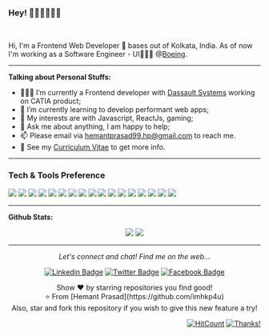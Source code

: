 ### Hey! 👋🏽👋🏽👋🏽


<br/>

Hi, I'm a Frontend Web Developer 🚀 bases out of Kolkata, India. As of now I'm working as a Software Engineer - UI👨🏽‍💼 @[Boeing]((https://www.boeing.co.in/)). 

---
  
**Talking about Personal Stuffs:**

- 👨🏽‍💻 I’m currently a Frontend developer with [Dassault Systems](https://www.3ds.com/) working on CATIA product;
- 🌱 I’m currently learning to develop performant web apps; 
- 🤔 My interests are with Javascript, ReactJs, gaming;
- 💬 Ask me about anything, I am happy to help;
- 📫 Please email via hemantprasad99.hp@gmail.com to reach me.
- 📝 See my [Curriculum Vitae](https://drive.google.com/file/d/1KGnscUMWSzRXD7PQgN37vB0XKke7NdGQ/view?usp=sharing) to get more info.

---


### Tech & Tools Preference

<img src = "https://img.shields.io/badge/-HTML5-E34F26?style=flat&logo=html5&logoColor=white"> <img src = "https://img.shields.io/badge/-CSS3-1572B6?style=flat&logo=css3&logoColor=white">
<img src="https://img.shields.io/badge/-Bootstrap-563D7C?style=flat&logo=bootstrap&logoColor=white">
<img src="https://img.shields.io/badge/-JavaScript-eed718?style=flat&logo=javascript&logoColor=ffffff">
<img src="https://img.shields.io/badge/-React-000000?style=flat&logo=react&logoColor=00c8ff">
<img src="https://img.shields.io/badge/-MongoDB-4DB33D?style=flat&logo=mongodb&logoColor=FFFFFF">
<img src="https://img.shields.io/badge/-GraphQL-e535ab?style=flat&logo=graphql&logoColor=FFFFFF">
<img src="https://img.shields.io/badge/-MySQL-F29111?style=flat&logo=mysql&logoColor=FFFFFF">
<img src="https://img.shields.io/badge/-Express.js-787878?style=flat">
<img src="https://img.shields.io/badge/-Node.js-3C873A?style=flat&logo=Node.js&logoColor=white">
<img src="https://img.shields.io/badge/-Firebase-FFA611?style=flat&logo=firebase&logoColor=FFFFFF">
<img src="http://img.shields.io/badge/-Google%20Cloud%20Platform-4285F4?style=flat&logo=google%20cloud&logoColor=white">
<img src="https://img.shields.io/badge/-Progressive Web Apps-5A0FC8?style=flat">
<img src="http://img.shields.io/badge/-Git-F1502F?style=flat&logo=git&logoColor=FFFFFF">
<img src="http://img.shields.io/badge/-Github-000000?style=flat&logo=github&logoColor=FFFFFF">
<img src="http://img.shields.io/badge/-VS%20Code-007ACC?style=flat&logo=visual%20studio%20code&logoColor=white">
<img src="http://img.shields.io/badge/-Heroku-430098?style=flat&logo=heroku&logoColor=white">

---

**Github Stats:**

<p align="center">
  
  <img src="https://github-readme-stats.vercel.app/api?username=imhkp4u&hide=stars&show_icons=true&theme=dracula&line_height=32">
  <img src="https://github-readme-stats.vercel.app/api/top-langs/?username=imhkp4u&count_private=true&theme=dracula">

</p>

---

<p align="center">
  <i>Let's connect and chat! Find me on the web...</i>
</p>   

<div align="center">
  
   [![Linkedin Badge](https://img.shields.io/badge/-@hemant_prasad-blue?style=flat-square&logo=Linkedin&logoColor=white&link=https://www.linkedin.com/in/imhkp4u/)](https://www.linkedin.com/in/imhkp4u/) [![Twitter Badge](https://img.shields.io/badge/-@hemant_prasad-1ca0f1?style=flat-square&labelColor=1ca0f1&logo=twitter&logoColor=white&link=https://twitter.com/HemantP65524466)](https://twitter.com/HemantP65524466) [![Facebook Badge](https://img.shields.io/badge/-@____hemant____prasad____-3b5998?style=flat-square&labelColor=3b5998&logo=facebook&logoColor=white&link=https://www.facebook.com/imhkp4u)](https://www.facebook.com/imhkp4u)
  
</div>  
    
  <p align="center">
    Show ❤️ by starring repositories you find good! 
    <br />
    ⭐️ From [Hemant Prasad](https://github.com/imhkp4u)
    <br />
    Also, star and fork this repository if you wish to give this new feature a try!
  </p>


<div align="right">
  
[![HitCount](http://hits.dwyl.com/imhkp4u/imhkp4u.svg)](http://hits.dwyl.com/imhkp4u/imhkp4u) [![Thanks!](https://img.shields.io/badge/Thanks%20for%20visiting-!-1EAEDB.svg)](https://hemant-personal-portfolio.herokuapp.com/)

</div>
